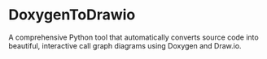 # DoxygenToDrawio
A comprehensive Python tool that automatically converts source code into beautiful, interactive call graph diagrams using Doxygen and Draw.io.
